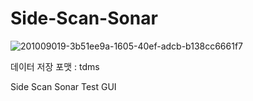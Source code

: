 # Side-Scan-Sonar

![201009019-3b51ee9a-1605-40ef-adcb-b138cc6661f7](https://user-images.githubusercontent.com/81463782/215061265-b05152d7-6714-456c-89a1-3c713ab80f0c.gif)

<p>데이터 저장 포맷 : tdms</p>
Side Scan Sonar Test GUI
